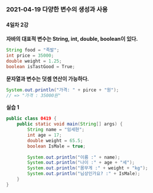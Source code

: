 ### 2021-04-19 다양한 변수의 생성과 사용

#### 4일차 2강



**자바의 대표적 변수는 String, int, double, boolean이 있다.**

```java
String food = "족발";
int price = 35000;
double weight = 1.25;
boolean isTastGood = True;
```



**문자열과 변수는 덧셈 연산이 가능하다.**

```java
System.out.println("가격: " + pirce + "원");
// => "가격 : 35000원"
```



**실습 1**

```java
public class 0419 {
	public static void main(String[] args) {
		String name = "임세현";
		int age = 17;
		double weight = 65.5;
		boolean IsMale = true;
		
		System.out.println("이름 :" + name);
		System.out.println("나이 :" + age + "세");
		System.out.println("몸무게 :" + weight + "kg");
		System.out.println("님상인가요? :" + IsMale);
	}
}
```

